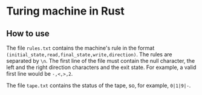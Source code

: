 # Turing machine in Rust

## How to use

The file `rules.txt` contains the machine's rule in the format `(initial_state,read,final_state,write,direction)`.
The rules are separated by `\n`. The first line of the file must contain the null character, the left and the right
direction characters and the exit state. For example, a valid first line would be `-,<,>,2`.

The file `tape.txt` contains the status of the tape, so, for example, `0|1|9|-`.
